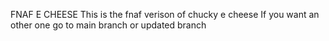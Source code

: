 FNAF E CHEESE
This is the fnaf verison of chucky e cheese
If you want an other one go to main branch or updated branch
